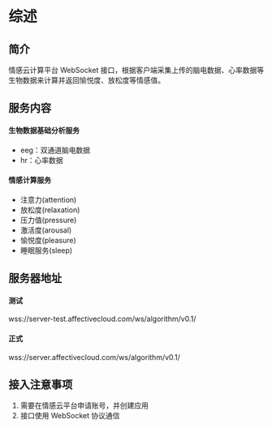 # 综述

## 简介
情感云计算平台 WebSocket 接口，根据客户端采集上传的脑电数据、心率数据等生物数据来计算并返回愉悦度、放松度等情感值。

## 服务内容
#### 生物数据基础分析服务
- eeg：双通道脑电数据
- hr：心率数据

#### 情感计算服务
- 注意力(attention)
- 放松度(relaxation)
- 压力值(pressure)
- 激活度(arousal)
- 愉悦度(pleasure)
- 睡眠服务(sleep)

## 服务器地址
#### 测试
wss://server-test.affectivecloud.com/ws/algorithm/v0.1/

#### 正式
wss://server.affectivecloud.com/ws/algorithm/v0.1/

## 接入注意事项
1. 需要在情感云平台申请账号，并创建应用
2. 接口使用 WebSocket 协议通信
